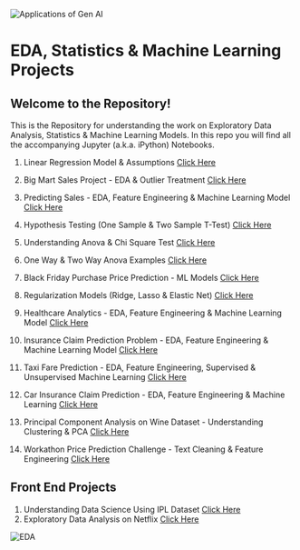 
![Applications of Gen AI](https://github.com/user-attachments/assets/fa5b2440-c5d8-4805-8d34-7fc0c34464f1)



# EDA, Statistics & Machine Learning Projects

## Welcome to the Repository!

This is the Repository for understanding the work on Exploratory Data Analysis, Statistics & Machine Learning Models. In this repo you will find all the accompanying Jupyter (a.k.a. iPython) Notebooks.

1. Linear Regression Model & Assumptions [Click Here](https://github.com/mukul-mschauhan/Data-Science-Projects/blob/master/Linear%20Regression%20-%20TTest%20FTest%20%26%20Assumptions.ipynb)

2. Big Mart Sales Project - EDA & Outlier Treatment [Click Here](https://github.com/mukul-mschauhan/Data-Science-Projects/blob/master/Big%20Sales%20Mart%20-%20EDA%20%26%20Outlier%20Removal%20-%20GBM%20RMSE%201105.ipynb)

3. Predicting Sales - EDA, Feature Engineering & Machine Learning Model [Click Here](https://github.com/mukul-mschauhan/Data-Science-Projects/blob/master/BigMart%20Sales%20Case%20Study%20-%20Final%20Script.ipynb)

4. Hypothesis Testing (One Sample & Two Sample T-Test) [Click Here](https://github.com/mukul-mschauhan/Data-Science-Projects/blob/master/Hypothesis%20Test%20One%20sample%20and%20two%20sample%20T%20Test%20.ipynb)

5. Understanding Anova & Chi Square Test [Click Here](https://github.com/mukul-mschauhan/Data-Science-Projects/blob/master/Understanding%20Anova%20%26%20Chi%20Square%20Test%20in%20Titanic.ipynb)

6. One Way & Two Way Anova Examples [Click Here](https://github.com/mukul-mschauhan/Data-Science-Projects/blob/master/Anova%20with%20Calculations%20and%20Dataset.ipynb)

7. Black Friday Purchase Price Prediction - ML Models [Click Here](https://github.com/mukul-mschauhan/Data-Science-Projects/blob/master/Black%20Friday%20Sales%20Problem.ipynb)

8. Regularization Models (Ridge, Lasso & Elastic Net) [Click Here](https://github.com/mukul-mschauhan/Data-Science-Projects/blob/master/Lasso%20and%20Ridge%20Regression%20-%20Big%20Sales%20Mart%20Competition%20.ipynb)

9. Healthcare Analytics - EDA, Feature Engineering & Machine Learning Model [Click Here](https://github.com/mukul-mschauhan/Data-Science-Projects/blob/master/Healthcare%20Analytics.ipynb)

10. Insurance Claim Prediction Problem - EDA, Feature Engineering & Machine Learning Model [Click Here](https://github.com/mukul-mschauhan/Data-Science-Projects/blob/master/Insurance%20Claim%20Prediction%20(1).ipynb)

11. Taxi Fare Prediction - EDA, Feature Engineering, Supervised & Unsupervised Machine Learning [Click Here](https://github.com/mukul-mschauhan/Machine-Learning-Projects/blob/master/Taxi%20Fare%20Prediction.ipynb)

12. Car Insurance Claim Prediction - EDA, Feature Engineering & Machine Learning [Click Here](https://github.com/mukul-mschauhan/Machine-Learning-Projects/blob/master/Insurance%20Claim%20Prediction%20(1).ipynb)

13. Principal Component Analysis on Wine Dataset - Understanding Clustering & PCA [Click Here](https://github.com/mukul-mschauhan/Machine-Learning-Projects/blob/master/Mukul_Chauhan_PGID_12220001%20PCA%20(1).ipynb)

14. Workathon Price Prediction Challenge - Text Cleaning & Feature Engineering [Click Here](https://github.com/mukul-mschauhan/Machine-Learning-Projects/blob/master/Workathon.ipynb)


## Front End Projects

1. Understanding Data Science Using IPL Dataset [Click Here](https://mukul-mschauhan-analysis-ipl-st-d3zblg.streamlitapp.com/)
2. Exploratory Data Analysis on Netflix [Click Here](https://mukul-mschauhan-netflix-de-netflix-bcwq7q.streamlitapp.com/)


![EDA](https://github.com/user-attachments/assets/1169251a-ef1d-4e87-b263-2ad73d9b3e2c)

 


